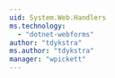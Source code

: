 ```yaml
---
uid: System.Web.Handlers
ms.technology: 
  - "dotnet-webforms"
author: "tdykstra"
ms.author: "tdykstra"
manager: "wpickett"
---
```


